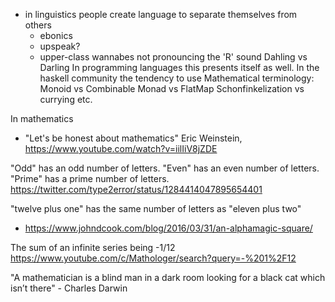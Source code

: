 - in linguistics people create language to separate themselves from others
	- ebonics
	- upspeak?
	- upper-class wannabes not pronouncing the 'R' sound
		Dahling vs Darling
In programming languages this presents itself as well.
	In the haskell community the tendency to use Mathematical terminology:
		Monoid vs Combinable
		Monad vs FlatMap
		Schonfinkelization vs currying
etc.

In mathematics
- "Let's be honest about mathematics" Eric Weinstein, https://www.youtube.com/watch?v=iilIiV8jZDE


"Odd" has an odd number of letters.
"Even" has an even number of letters.
"Prime" has a prime number of letters.
https://twitter.com/type2error/status/1284414047895654401

"twelve plus one" has the same number of letters as "eleven plus two"

- https://www.johndcook.com/blog/2016/03/31/an-alphamagic-square/


The sum of an infinite series being -1/12
	https://www.youtube.com/c/Mathologer/search?query=-%201%2F12
	
"A mathematician is a blind man in a dark room looking for a black cat which isn’t there" - Charles Darwin
